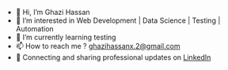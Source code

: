 - 👋 Hi, I’m Ghazi Hassan
- 👀 I’m interested in Web Development | Data Science | Testing | Automation
- 🌱 I’m currently learning testing
- 📫 How to reach me ? ghazihassanx.2@gmail.com
- 💼 Connecting and sharing professional updates on [LinkedIn](http://www.linkedin.com/in/ghazidevelops/)

<!---
ghazidevelops/ghazidevelops is a ✨ special ✨ repository because its `README.md` (this file) appears on your GitHub profile.
You can click the Preview link to take a look at your changes.
--->
